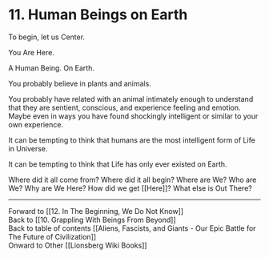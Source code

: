 # 11. Human Beings on Earth

To begin, let us Center. 

You Are Here. 

A Human Being. On Earth. 

You probably believe in plants and animals. 

You probably have related with an animal intimately enough to understand that they are sentient, conscious, and experience feeling and emotion. Maybe even in ways you have found shockingly intelligent or similar to your own experience. 

It can be tempting to think that humans are the most intelligent form of Life in Universe. 

It can be tempting to think that Life has only ever existed on Earth. 

Where did it all come from? Where did it all begin? Where are We? Who are We? Why are We Here? How did we get [[Here]]? What else is Out There? 

___

Forward to [[12. In The Beginning, We Do Not Know]]      
Back to [[10. Grappling With Beings From Beyond]]      
Back to table of contents [[Aliens, Fascists, and Giants  - Our Epic Battle for The Future of Civilization]]  
Onward to Other [[Lionsberg Wiki Books]]  